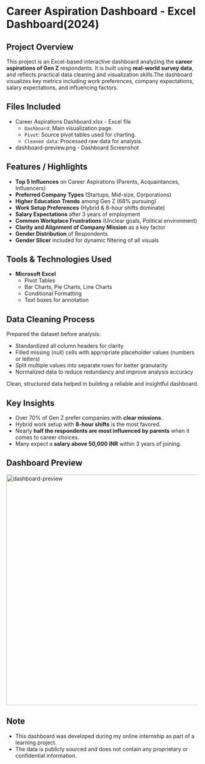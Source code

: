 # Career Aspiration Dashboard - Excel Dashboard(2024)

## Project Overview
This project is an Excel-based interactive dashboard analyzing the **career aspirations of Gen Z** respondents. It is built using **real-world survey data**, and reflects practical data cleaning and visualization skills.The dashboard visualizes key metrics including work preferences, company expectations, salary expectations, and influencing factors.

## Files Included
- Career Aspirations Dashboard.xlsx - Excel file
  - `Dashboard`: Main visualization page.
  - `Pivot`: Source pivot tables used for charting.
  - `Cleaned data`: Processed raw data for analysis.
- dashboard-preview.png - Dashboard Screenshot

## Features / Highlights

- **Top 5 Influences** on Career Aspirations (Parents, Acquaintances, Influencers)
- **Preferred Company Types** (Startups, Mid-size, Corporations)
- **Higher Education Trends** among Gen Z (68% pursuing)
- **Work Setup Preferences** (Hybrid & 8-hour shifts dominate)
- **Salary Expectations** after 3 years of employment
- **Common Workplace Frustrations** (Unclear goals, Political environment)
- **Clarity and Alignment of Company Mission** as a key factor
- **Gender Distribution** of Respondents
- **Gender Slicer** included for dynamic filtering of all visuals

## Tools & Technologies Used

- **Microsoft Excel**
  - Pivot Tables
  - Bar Charts, Pie Charts, Line Charts
  - Conditional Formatting
  - Text boxes for annotation
    
## Data Cleaning Process

Prepared the dataset before analysis:

- Standardized all column headers for clarity  
- Filled missing (null) cells with appropriate placeholder values (numbers or letters)  
- Split multiple values into separate rows for better granularity  
- Normalized data to reduce redundancy and improve analysis accuracy  

Clean, structured data helped in building a reliable and insightful dashboard.

## Key Insights

- Over 70% of Gen Z prefer companies with **clear missions**.
- Hybrid work setup with **8-hour shifts** is the most favored.
- Nearly **half the respondents are most influenced by parents** when it comes to career choices.
- Many expect a **salary above 50,000 INR** within 3 years of joining.

## Dashboard Preview
<img width="1256" height="603" alt="dashboard-preview" src="https://github.com/user-attachments/assets/e5b7023d-d219-4145-8992-3eaba30d3be6" />

## Note
- This dashboard was developed during my online internship as part of a learning project.  
- The data is publicly sourced and does not contain any proprietary or confidential information.



